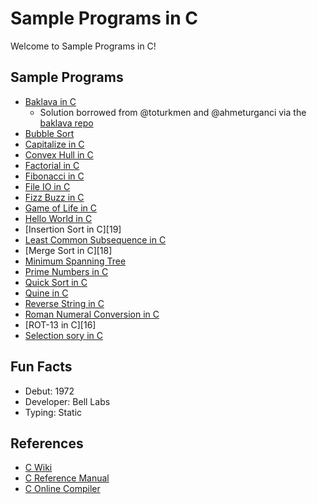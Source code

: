 # Sample Programs in C

Welcome to Sample Programs in C!

## Sample Programs

- [Baklava in C][baklava-article-issue]
  - Solution borrowed from @toturkmen and @ahmeturganci via the [baklava repo][baklava-repo]
- [Bubble Sort][bubble-sort-article-issue]
- [Capitalize in C][capitalize-article-issue]
- [Convex Hull in C][convex-hull-article-issue]
- [Factorial in C][factorial-article-issue]
- [Fibonacci in C][fibonacci-article-issue]
- [File IO in C][file-io-article-issue]
- [Fizz Buzz in C][fizz-buzz-article-issue]
- [Game of Life in C][game-of-life-article-issue]
- [Hello World in C][hello-world-article]
- [Insertion Sort in C][19]
- [Least Common Subsequence in C][21]
- [Merge Sort in C][18]
- [Minimum Spanning Tree][21]
- [Prime Numbers in C][prime-numbers-article-issue]
- [Quick Sort in C][24]
- [Quine in C][20]
- [Reverse String in C][reverse-string-article-issue]
- [Roman Numeral Conversion in C][21]
- [ROT-13 in C][16]
- [Selection sory in C][25]

## Fun Facts

- Debut: 1972
- Developer: Bell Labs
- Typing: Static

## References

- [C Wiki][c-wiki]
- [C Reference Manual][c-manual]
- [C Online Compiler][c-online-manual]

[baklava-repo]: https://github.com/toturkmen/baklava
[c-manual]: https://www.gnu.org/software/gnu-c-manual/
[c-online-manual]: https://www.onlinegdb.com/online_c_compiler
[c-wiki]: https://en.wikipedia.org/wiki/C_(programming_language)

[hello-world-article]: https://therenegadecoder.com/code/hello-world-in-c/

[baklava-article-issue]: https://github.com/TheRenegadeCoder/sample-programs-website/issues/198
[bubble-sort-article-issue]: https://github.com/TheRenegadeCoder/sample-programs-website/issues/37
[capitalize-article-issue]: https://github.com/TheRenegadeCoder/sample-programs-website/issues/422
[convex-hull-article-issue]: https://github.com/TheRenegadeCoder/sample-programs-website/issues/78
[factorial-article-issue]: https://github.com/TheRenegadeCoder/sample-programs-website/issues/77
[fibonacci-article-issue]: https://github.com/TheRenegadeCoder/sample-programs-website/issues/176
[file-io-article-issue]: https://github.com/TheRenegadeCoder/sample-programs-website/issues/203
[fizz-buzz-article-issue]: https://github.com/TheRenegadeCoder/sample-programs-website/issues/217
[game-of-life-article-issue]: https://github.com/TheRenegadeCoder/sample-programs-website/issues/211
[insertion-sort-article-issue]: https://github.com/TheRenegadeCoder/sample-programs-website/issues/425
[merge-sort-article-issue]: https://github.com/TheRenegadeCoder/sample-programs-website/issues/424
[prime-numbers-article-issue]: https://github.com/TheRenegadeCoder/sample-programs-website/issues/423
[reverse-string-article-issue]: https://github.com/TheRenegadeCoder/sample-programs-website/issues/226

[20]: https://github.com/TheRenegadeCoder/sample-programs/issues/1274
[21]: https://sample-programs.therenegadecoder.com/projects/longest-common-subsequence/
[22]: https://sample-programs.therenegadecoder.com/projects/minimum-spanning-tree/
[23]: https://sample-programs.therenegadecoder.com/projects/roman-numeral-conversion/
[24]: https://sample-programs.therenegadecoder.com/projects/quick-sort/
[25]: https://github.com/TheRenegadeCoder/sample-programs/issues/1272
